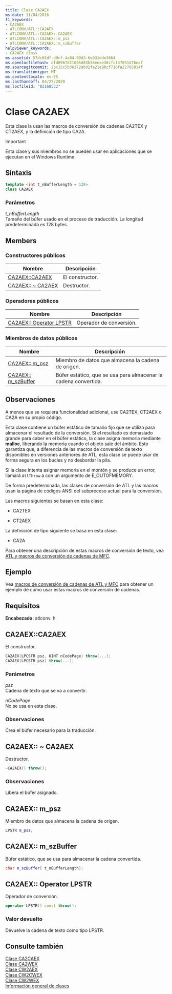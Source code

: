 ```yaml
---
title: Clase CA2AEX
ms.date: 11/04/2016
f1_keywords:
- CA2AEX
- ATLCONV/ATL::CA2AEX
- ATLCONV/ATL::CA2AEX::CA2AEX
- ATLCONV/ATL::CA2AEX::m_psz
- ATLCONV/ATL::CA2AEX::m_szBuffer
helpviewer_keywords:
- CA2AEX class
ms.assetid: 57dc65df-d9cf-4a84-99d3-6e031dde3664
ms.openlocfilehash: dfd8967d21005d83b38eeae36cfc147051d7beaf
ms.sourcegitcommit: 2bc15c5b36372ab01fa21e9bcf718fa22705814f
ms.translationtype: MT
ms.contentlocale: es-ES
ms.lasthandoff: 04/27/2020
ms.locfileid: "82168532"
---
```

# <a name="ca2aex-class"></a>Clase CA2AEX

Esta clase la usan las macros de conversión de cadenas CA2TEX y CT2AEX, y la definición de tipo CA2A.

> [!IMPORTANT]
> Esta clase y sus miembros no se pueden usar en aplicaciones que se ejecutan en el Windows Runtime.

## <a name="syntax"></a>Sintaxis

```cpp
template <int t_nBufferLength = 128>
class CA2AEX
```

### <a name="parameters"></a>Parámetros

*t_nBufferLength*<br/>
Tamaño del búfer usado en el proceso de traducción. La longitud predeterminada es 128 bytes.

## <a name="members"></a>Members

### <a name="public-constructors"></a>Constructores públicos

|Nombre|Descripción|
|----------|-----------------|
|[CA2AEX::CA2AEX](#ca2aex)|El constructor.|
|[CA2AEX:: ~ CA2AEX](#dtor)|Destructor.|

### <a name="public-operators"></a>Operadores públicos

|Nombre|Descripción|
|----------|-----------------|
|[CA2AEX:: Operator LPSTR](#operator_lpstr)|Operador de conversión.|

### <a name="public-data-members"></a>Miembros de datos públicos

|Nombre|Descripción|
|----------|-----------------|
|[CA2AEX:: m_psz](#m_psz)|Miembro de datos que almacena la cadena de origen.|
|[CA2AEX:: m_szBuffer](#m_szbuffer)|Búfer estático, que se usa para almacenar la cadena convertida.|

## <a name="remarks"></a>Observaciones

A menos que se requiera funcionalidad adicional, use CA2TEX, CT2AEX o CA2A en su propio código.

Esta clase contiene un búfer estático de tamaño fijo que se utiliza para almacenar el resultado de la conversión. Si el resultado es demasiado grande para caber en el búfer estático, la clase asigna memoria mediante **malloc**, liberando la memoria cuando el objeto sale del ámbito. Esto garantiza que, a diferencia de las macros de conversión de texto disponibles en versiones anteriores de ATL, esta clase se puede usar de forma segura en los bucles y no desbordar la pila.

Si la clase intenta asignar memoria en el montón y se produce un error, llamará `AtlThrow` a con un argumento de E_OUTOFMEMORY.

De forma predeterminada, las clases de conversión de ATL y las macros usan la página de códigos ANSI del subproceso actual para la conversión.

Las macros siguientes se basan en esta clase:

- CA2TEX

- CT2AEX

La definición de tipo siguiente se basa en esta clase:

- CA2A

Para obtener una descripción de estas macros de conversión de texto, vea [ATL y macros de conversión de cadenas de MFC](string-conversion-macros.md).

## <a name="example"></a>Ejemplo

Vea [macros de conversión de cadenas de ATL y MFC](string-conversion-macros.md) para obtener un ejemplo de cómo usar estas macros de conversión de cadenas.

## <a name="requirements"></a>Requisitos

**Encabezado:** atlconv. h

## <a name="ca2aexca2aex"></a><a name="ca2aex"></a>CA2AEX::CA2AEX

El constructor.

```cpp
CA2AEX(LPCSTR psz, UINT nCodePage) throw(...);
CA2AEX(LPCSTR psz) throw(...);
```

### <a name="parameters"></a>Parámetros

*psz*<br/>
Cadena de texto que se va a convertir.

*nCodePage*<br/>
No se usa en esta clase.

### <a name="remarks"></a>Observaciones

Crea el búfer necesario para la traducción.

## <a name="ca2aexca2aex"></a><a name="dtor"></a>CA2AEX:: ~ CA2AEX

Destructor.

```cpp
~CA2AEX() throw();
```

### <a name="remarks"></a>Observaciones

Libera el búfer asignado.

## <a name="ca2aexm_psz"></a><a name="m_psz"></a>CA2AEX:: m_psz

Miembro de datos que almacena la cadena de origen.

```cpp
LPSTR m_psz;
```

## <a name="ca2aexm_szbuffer"></a><a name="m_szbuffer"></a>CA2AEX:: m_szBuffer

Búfer estático, que se usa para almacenar la cadena convertida.

```cpp
char m_szBuffer[ t_nBufferLength];
```

## <a name="ca2aexoperator-lpstr"></a><a name="operator_lpstr"></a>CA2AEX:: Operator LPSTR

Operador de conversión.

```cpp
operator LPSTR() const throw();
```

### <a name="return-value"></a>Valor devuelto

Devuelve la cadena de texto como tipo LPSTR.

## <a name="see-also"></a>Consulte también

[Clase CA2CAEX](../../atl/reference/ca2caex-class.md)<br/>
[Clase CA2WEX](../../atl/reference/ca2wex-class.md)<br/>
[Clase CW2AEX](../../atl/reference/cw2aex-class.md)<br/>
[Clase CW2CWEX](../../atl/reference/cw2cwex-class.md)<br/>
[Clase CW2WEX](../../atl/reference/cw2wex-class.md)<br/>
[Información general de clases](../../atl/atl-class-overview.md)
